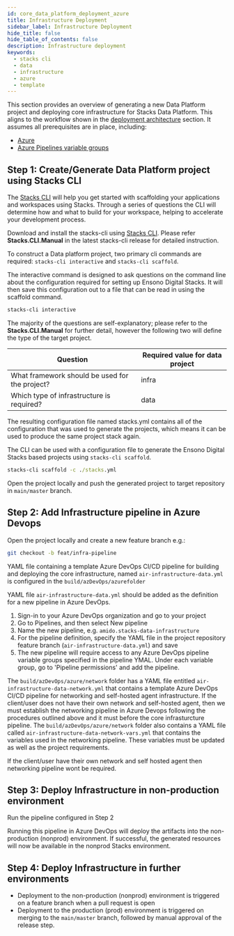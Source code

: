 ```yaml
---
id: core_data_platform_deployment_azure
title: Infrastructure Deployment
sidebar_label: Infrastructure Deployment
hide_title: false
hide_table_of_contents: false
description: Infrastructure deployment
keywords:
  - stacks cli
  - data
  - infrastructure
  - azure
  - template
---
```


This section provides an overview of generating a new Data Platform project and deploying core infrastructure for Stacks Data Platform.
This aligns to the workflow shown in the [deployment architecture](../architecture/architecture_data_azure.md#data-engineering-workloads) section.
It assumes all prerequisites are in place, including:

* [Azure](../requirements_data_azure.md#azure)
* [Azure Pipelines variable groups](../requirements_data_azure.md#azure-pipelines-variable-groups)

## Step 1: Create/Generate Data Platform project using Stacks CLI

The [Stacks CLI](../../../../stackscli/about) will help you get started with scaffolding your applications and workspaces using Stacks. Through a series of questions the CLI will determine how and what to build for your workspace, helping to accelerate your development process.

Download and install the stacks-cli using [Stacks CLI](../../../../stackscli/about). Please refer **Stacks.CLI.Manual** in the latest stacks-cli release for detailed instruction.

To construct a Data platform project, two primary cli commands are required: `stacks-cli interactive` and `stacks-cli scaffold`.

The interactive command is designed to ask questions on the command line about the configuration
required for setting up Ensono Digital Stacks. It will then save this configuration out to a file that can be
read in using the scaffold command.

```cmd
stacks-cli interactive
```

The majority of the questions are self-explanatory; please refer to the **Stacks.CLI.Manual** for further detail, however the following two will define the type of the target project. 

| Question                                      | Required value for data project |
|-----------------------------------------------|---------------------------------|
| What framework should be used for the project?| infra                           |
| Which type of infrastructure is required?     | data                            |

The resulting configuration file named stacks.yml contains all of the configuration that was used to generate the projects,
which means it can be used to produce the same project stack again.

The CLI can be used with a configuration file to generate the Ensono Digital Stacks based projects using `stacks-cli scaffold`.

```cmd
stacks-cli scaffold -c ./stacks.yml
```

Open the project locally and push the generated project to target repository in `main/master` branch.

## Step 2: Add Infrastructure pipeline in Azure Devops

Open the project locally and create a new feature branch e.g.:

```bash
git checkout -b feat/infra-pipeline
```

YAML file containing a template Azure DevOps CI/CD pipeline for building and deploying the core infrastructure, named `air-infrastructure-data.yml` is configured in the `build/azDevOps/azurefolder`

YAML file `air-infrastructure-data.yml` should be added as the definition for a new pipeline in Azure DevOps.

1. Sign-in to your Azure DevOps organization and go to your project
2. Go to Pipelines, and then select New pipeline
3. Name the new pipeline, e.g. `amido.stacks-data-infrastructure`
4. For the pipeline definition, specify the YAML file in the project repository feature branch (`air-infrastructure-data.yml`) and save
5. The new pipeline will require access to any Azure DevOps pipeline variable groups specified in the pipeline YMAL. Under each variable group, go to 'Pipeline permissions' and add the pipeline.

The `build/azDevOps/azure/network` folder has a YAML file entitled `air-infrastructure-data-network.yml` that contains a template Azure DevOps CI/CD pipeline for networking and self-hosted agent infrastructure. If the client/user does not have their own network and self-hosted agent, then we must establish the networking pipeline in Azure Devops following the procedures outlined above and it must before the core infrasturcture pipeline. The `build/azDevOps/azure/network` folder also contains a YAML file called `air-infrastructure-data-network-vars.yml` that contains the variables used in the networking pipeline. These variables must be updated as well as the project requirements.

If the client/user have their own network and self hosted agent then networking pipeline wont be required.

## Step 3: Deploy Infrastructure in non-production environment

Run the  pipeline configured in Step 2

Running this pipeline in Azure DevOps will deploy the artifacts into the non-production (nonprod) environment. If successful, the generated resources will now be available in the nonprod Stacks environment.

## Step 4: Deploy Infrastructure in further environments 

* Deployment to the non-production (nonprod) environment is triggered on a feature branch when a pull request is open
* Deployment to the production (prod) environment is triggered on merging to the `main/master` branch, followed by manual approval of the release step.
